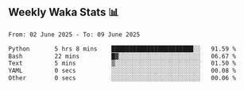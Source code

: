 ## Weekly Waka Stats 📊
<!--START_SECTION:waka-->

```txt
From: 02 June 2025 - To: 09 June 2025

Python       5 hrs 8 mins    ███████████████████████░░   91.59 %
Bash         22 mins         █▓░░░░░░░░░░░░░░░░░░░░░░░   06.67 %
Text         5 mins          ▒░░░░░░░░░░░░░░░░░░░░░░░░   01.50 %
YAML         0 secs          ░░░░░░░░░░░░░░░░░░░░░░░░░   00.08 %
Other        0 secs          ░░░░░░░░░░░░░░░░░░░░░░░░░   00.06 %
```

<!--END_SECTION:waka-->

<!--

Here are some ideas to get you started:

- 🔭 I’m currently working on (way to add branches committed on)
- 🌱 I’m currently learning Web Frameworks and Machine Learning! (Lisp, JS (react & angular), Python, and __)
- 💬 Ask me about ...
- 📫 How to reach me: 
- 😄 Pronouns: He/Him/His
- ⚡ Fun fact: ...

that-recsys-lab
-->
